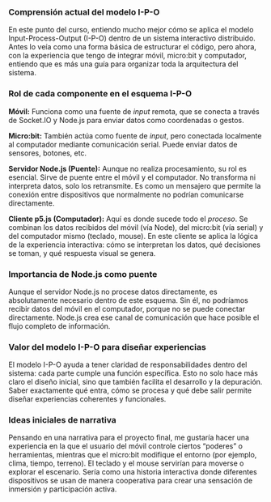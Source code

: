 ### Comprensión actual del modelo I-P-O

En este punto del curso, entiendo mucho mejor cómo se aplica el modelo Input-Process-Output (I-P-O) dentro de un sistema interactivo distribuido. Antes lo veía como una forma básica de estructurar el código, pero ahora, con la experiencia que tengo de integrar móvil, micro\:bit y computador, entiendo que es más una guía para organizar toda la arquitectura del sistema.

### Rol de cada componente en el esquema I-P-O

**Móvil:**
Funciona como una fuente de *input* remota, que se conecta a través de Socket.IO y Node.js para enviar datos como coordenadas o gestos.

**Micro\:bit:**
También actúa como fuente de *input*, pero conectada localmente al computador mediante comunicación serial. Puede enviar datos de sensores, botones, etc.

**Servidor Node.js (Puente):**
Aunque no realiza procesamiento, su rol es esencial. Sirve de puente entre el móvil y el computador. No transforma ni interpreta datos, solo los retransmite. Es como un mensajero que permite la conexión entre dispositivos que normalmente no podrían comunicarse directamente.

**Cliente p5.js (Computador):**
Aquí es donde sucede todo el *proceso*. Se combinan los datos recibidos del móvil (vía Node), del micro\:bit (vía serial) y del computador mismo (teclado, mouse). En este cliente se aplica la lógica de la experiencia interactiva: cómo se interpretan los datos, qué decisiones se toman, y qué respuesta visual se genera.

### Importancia de Node.js como puente

Aunque el servidor Node.js no procese datos directamente, es absolutamente necesario dentro de este esquema. Sin él, no podríamos recibir datos del móvil en el computador, porque no se puede conectar directamente. Node.js crea ese canal de comunicación que hace posible el flujo completo de información.

### Valor del modelo I-P-O para diseñar experiencias

El modelo I-P-O ayuda a tener claridad de responsabilidades dentro del sistema: cada parte cumple una función específica. Esto no solo hace más claro el diseño inicial, sino que también facilita el desarrollo y la depuración. Saber exactamente qué entra, cómo se procesa y qué debe salir permite diseñar experiencias coherentes y funcionales.


### Ideas iniciales de narrativa

Pensando en una narrativa para el proyecto final, me gustaría hacer una experiencia en la que el usuario del móvil controle ciertos “poderes” o herramientas, mientras que el micro\:bit modifique el entorno (por ejemplo, clima, tiempo, terreno). El teclado y el mouse servirían para moverse o explorar el escenario. Sería como una historia interactiva donde diferentes dispositivos se usan de manera cooperativa para crear una sensación de inmersión y participación activa.
